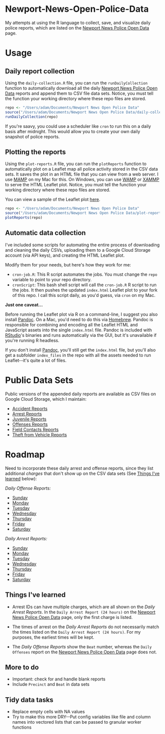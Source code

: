 Newport-News-Open-Police-Data
=============================

My attempts at using the R language to collect, save, and visualize daily police reports, which are listed on the [Newport News Police Open Data](https://www.nnva.gov/2229/Open-Data) page.

Usage
============

Daily report collection
-----------------------

Using the `daily-collection.R` file, you can run the `runDailyCollection` function to automatically download all the daily [Newport News Police Open Data](https://www.nnva.gov/2229/Open-Data) reports and append them to CSV file data sets. Notice, you must tell the function your working directory where these repo files are stored.

``` r
repo <- "/Users/adam/Documents/Newport News Open Police Data"
source("/Users/adam/Documents/Newport News Open Police Data/daily-collection.R")
runDailyCollection(repo)
```

If you're saavy, you could use a scheduler like `cron` to run this on a daily basis after midnight. This would allow you to create your own daily snapshot of police reports.

Plotting the reports
--------------------

Using the `plot-reports.R` file, you can run the `plotReports` function to automatically plot on a Leaflet map all police activity stored in the CSV data sets. It saves the plot in an HTML file that you can view from a web server. I use [MAMP](https://www.mamp.info/) on my Mac for this. On Windows, you can use [WAMP](http://www.wampserver.com/en/) or [XAMMP](https://www.apachefriends.org/index.html) to serve the HTML Leaflet plot. Notice, you must tell the function your working directory where these repo files are stored.

You can view a sample of the Leaflet plot [here](https://adamcarrier.github.io/Newport-News-Open-Police-Data/).

``` r
repo <- "/Users/adam/Documents/Newport News Open Police Data"
source("/Users/adam/Documents/Newport News Open Police Data/plot-reports.R")
plotReports(repo)
```

Automatic data collection
-------------------------

I've included some scripts for automating the entire process of downloading and cleaning the daily CSVs, uploading them to a Google Cloud Storage account (via API keys), and creating the HTML Leaflet plot.

Modify them for your needs, but here's how they work for me:

* `cron-job.R`: This R script automates the jobs. You must change the `repo` variable to point to your repo directory.
* `cronScript`: This bash shell script will call the `cron-job.R` R script to run the jobs. It then pushes the updated `index.html` Leaflet plot to your fork of this repo. I call this script daily, as you'd guess, via `cron` on my Mac.

**Just one caveat...**

Before running the Leaflet plot via R on a command-line, I suggest you also install [Pandoc](https://pandoc.org/installing.html). On a Mac, you'd need to do this via [Homebrew](https://brew.sh/). Pandoc is responsible for combining and encoding all the Leaflet HTML and JavaScript assets into the single `index.html` file. Pandoc is included with [RStudio](https://www.rstudio.com/)'s binaries and runs automatically via the GUI, but it's unavailable if you're running R headless.

If you don't install [Pandoc](https://pandoc.org/installing.html), you'll still get the `index.html` file, but you'll also get a subfolder `index_files` in the repo with all the assets needed to run Leaflet--it's quite a lot of files.

Public Data Sets
================

Public versions of the appended daily reports are available as CSV files on Google Cloud Storage, which I maintain:

* [Accident Reports](https://storage.googleapis.com/newport-news-open-police-data/newport-news-accident-reports.csv)
* [Arrest Reports](https://storage.googleapis.com/newport-news-open-police-data/newport-news-arrest-reports.csv)
* [Juvenile Reports](https://storage.googleapis.com/newport-news-open-police-data/newport-news-juvenile-reports.csv)
* [Offenses Reports](https://storage.googleapis.com/newport-news-open-police-data/newport-news-offenses-reports.csv)
* [Field Contacts Reports](https://storage.googleapis.com/newport-news-open-police-data/newport-news-field-contacts-reports.csv)
* [Theft from Vehicle Reports](https://storage.googleapis.com/newport-news-open-police-data/newport-news-theft-from-vehicle-reports.csv)

Roadmap
================

Need to incorporate these daily arrest and offense reports, since they list additional *charges* that don't show up on the CSV data sets (See [Things I've learned](https://github.com/adamcarrier/Newport-News-Open-Police-Data#things-ive-learned) below):

*Daily Offense Reports:*

* [Sunday](https://www2.nngov.com/newport-news/offenses/suntxt.htm)
* [Monday](https://www2.nngov.com/newport-news/offenses/montxt.htm)
* [Tuesday](https://www2.nngov.com/newport-news/offenses/tuetxt.htm)
* [Wednesday](https://www2.nngov.com/newport-news/offenses/wedtxt.htm)
* [Thursday](https://www2.nngov.com/newport-news/offenses/thutxt.htm)
* [Friday](https://www2.nngov.com/newport-news/offenses/fritxt.htm)
* [Saturday](https://www2.nngov.com/newport-news/offenses/sattxt.htm)

*Daily Arrest Reports:*

* [Sunday](https://www2.nngov.com/newport-news/arrests/suntxt.htm)
* [Monday](https://www2.nngov.com/newport-news/arrests/montxt.htm)
* [Tuesday](https://www2.nngov.com/newport-news/arrests/tuetxt.htm)
* [Wednesday](https://www2.nngov.com/newport-news/arrests/wedtxt.htm)
* [Thursday](https://www2.nngov.com/newport-news/arrests/thutxt.htm)
* [Friday](https://www2.nngov.com/newport-news/arrests/fritxt.htm)
* [Saturday](https://www2.nngov.com/newport-news/arrests/sattxt.htm)

Things I've learned
--------------------

* Arrest IDs can have multiple charges, which are all shown on the *Daily Arrest Reports*. In the `Daily Arrest Report (24 hours)` on the [Newport News Police Open Data](https://www.nnva.gov/2229/Open-Data) page, only the first charge is listed.

* The times of arrest on the *Daily Arrest Reports* do not necessarily match the times listed on the `Daily Arrest Report (24 hours)`. For my purposes, the earliest times will be kept.

* The *Daily Offense Reports* show the `Beat` number, whereas the `Daily Offenses` report on the [Newport News Police Open Data](https://www.nnva.gov/2229/Open-Data) page does not.

More to do
----------

* Important: check for and handle blank reports
* Include `Precinct` and `Beat` in data sets

Tidy data tasks
---------------

* Replace empty cells with NA values
* Try to make this more DRY--Put config variables like file and column names into vectored lists that can be passed to granular worker functions